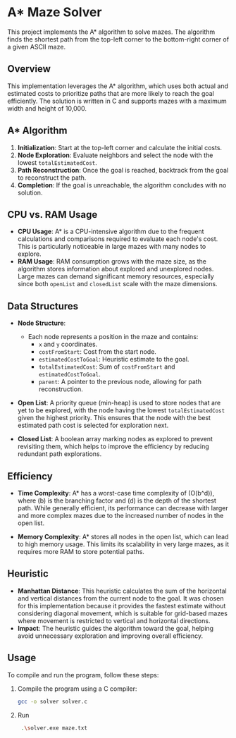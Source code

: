 # A* Maze Solver
This project implements the A* algorithm to solve mazes. The algorithm finds the shortest path from the top-left corner to the bottom-right corner of a given ASCII maze.

## Overview

This implementation leverages the A* algorithm, which uses both actual and estimated costs to prioritize paths that are more likely to reach the goal efficiently. The solution is written in C and supports mazes with a maximum width and height of 10,000.

## A* Algorithm

1. **Initialization**: Start at the top-left corner and calculate the initial costs.
2. **Node Exploration**: Evaluate neighbors and select the node with the lowest `totalEstimatedCost`.
3. **Path Reconstruction**: Once the goal is reached, backtrack from the goal to reconstruct the path.
4. **Completion**: If the goal is unreachable, the algorithm concludes with no solution.

## CPU vs. RAM Usage
- **CPU Usage**: A* is a CPU-intensive algorithm due to the frequent calculations and comparisons required to evaluate each node's cost. This is particularly noticeable in large mazes with many nodes to explore.
- **RAM Usage**: RAM consumption grows with the maze size, as the algorithm stores information about explored and unexplored nodes. Large mazes can demand significant memory resources, especially since both `openList` and `closedList` scale with the maze dimensions.

## Data Structures

- **Node Structure**: 
  - Each node represents a position in the maze and contains:
    - `x` and `y` coordinates.
    - `costFromStart`: Cost from the start node.
    - `estimatedCostToGoal`: Heuristic estimate to the goal. 
    - `totalEstimatedCost`: Sum of `costFromStart` and `estimatedCostToGoal`.
    - `parent`: A pointer to the previous node, allowing for path reconstruction.

- **Open List**: A priority queue (min-heap) is used to store nodes that are yet to be explored, with the node having the lowest `totalEstimatedCost` given the highest priority. This ensures that the node with the best estimated path cost is selected for exploration next.

- **Closed List**: A boolean array marking nodes as explored to prevent revisiting them, which helps to improve the efficiency by reducing redundant path explorations.

## Efficiency

- **Time Complexity**: A* has a worst-case time complexity of \(O(b^d)\), where \(b\) is the branching factor and \(d\) is the depth of the shortest path. While generally efficient, its performance can decrease with larger and more complex mazes due to the increased number of nodes in the open list.

- **Memory Complexity**: A* stores all nodes in the open list, which can lead to high memory usage. This limits its scalability in very large mazes, as it requires more RAM to store potential paths.


## Heuristic

- **Manhattan Distance**: This heuristic calculates the sum of the horizontal and vertical distances from the current node to the goal. It was chosen for this implementation because it provides the fastest estimate without considering diagonal movement, which is suitable for grid-based mazes where movement is restricted to vertical and horizontal directions.
- **Impact**: The heuristic guides the algorithm toward the goal, helping avoid unnecessary exploration and improving overall efficiency.


## Usage

To compile and run the program, follow these steps:

1. Compile the program using a C compiler:
   ```bash
   gcc -o solver solver.c

2. Run
   ```bash
    .\solver.exe maze.txt
